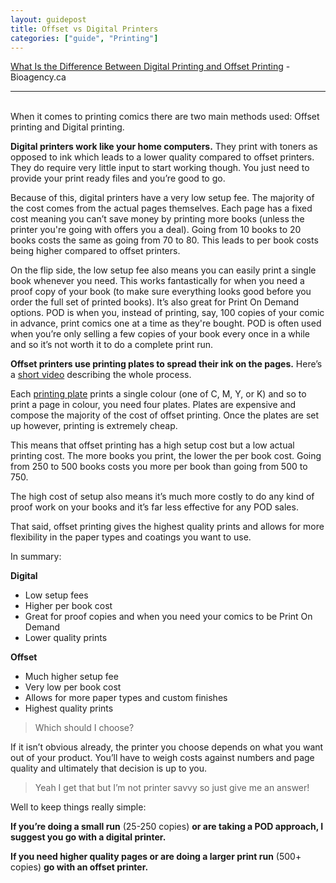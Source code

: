 ```yaml
---
layout: guidepost
title: Offset vs Digital Printers
categories: ["guide", "Printing"]
---
```


[What Is the Difference Between Digital Printing and Offset Printing](http://www.bioagency.ca/what-is-the-difference-between-digital-printing-and-offset-printing/) - Bioagency.ca

<hr><br>
When it comes to printing comics there are two main methods used: Offset printing and Digital printing.

**Digital printers work like your home computers.** They print with toners as opposed to ink which leads to a lower quality compared to offset printers. They do require very little input to start working though. You just need to provide your print ready files and you’re good to go.

Because of this, digital printers have a very low setup fee. The majority of the cost comes from the actual pages themselves. Each page has a fixed cost meaning you can’t save money by printing more books (unless the printer you're going with offers you a deal). Going from 10 books to 20 books costs the same as going from 70 to 80. This leads to per book costs being higher compared to offset printers.

On the flip side, the low setup fee also means you can easily print a single book whenever you need. This works fantastically for when you need a proof copy of your book (to make sure everything looks good before you order the full set of printed books). It’s also great for Print On Demand options. POD is when you, instead of printing, say, 100 copies of your comic in advance, print comics one at a time as they're bought. POD is often used when you’re only selling a few copies of your book every once in a while and so it’s not worth it to do a complete print run.

**Offset printers use printing plates to spread their ink on the pages.** Here’s a [short video](https://www.youtube.com/watch?v=-5JvT1XSFVw) describing the whole process.

Each [printing plate](http://d41b117e1d37371ff5c0-b25967b4968a7feeca466a64d80898db.r11.cf2.rackcdn.com/TianHong/4%20plates%20outside%20ink%20fountains.jpg) prints a single colour (one of C, M, Y, or K) and so to print a page in colour, you need four plates. Plates are expensive and compose the majority of the cost of offset printing. Once the plates are set up however, printing is extremely cheap.

This means that offset printing has a high setup cost but a low actual printing cost. The more books you print, the lower the per book cost. Going from 250 to 500 books costs you more per book than going from 500 to 750.

The high cost of setup also means it’s much more costly to do any kind of proof work on your books and it’s far less effective for any POD sales.

That said, offset printing gives the highest quality prints and allows for more flexibility in the paper types and coatings you want to use.

In summary:

**Digital**
- Low setup fees
- Higher per book cost
- Great for proof copies and when you need your comics to be Print On Demand
- Lower quality prints

**Offset**
- Much higher setup fee
- Very low per book cost
- Allows for more paper types and custom finishes
- Highest quality prints

> Which should I choose?

If it isn’t obvious already, the printer you choose depends on what you want out of your product. You’ll have to weigh costs against numbers and page quality and ultimately that decision is up to you.

> Yeah I get that but I’m not printer savvy so just give me an answer!

Well to keep things really simple:

**If you’re doing a small run** (25-250 copies) **or are taking a POD approach, I suggest you go with a digital printer.**

**If you need higher quality pages or are doing a larger print run** (500+ copies) **go with an offset printer.**
